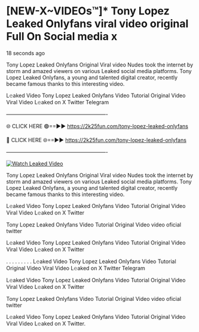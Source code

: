 # [NEW-X~VIDEOs™]* Tony Lopez Leaked Onlyfans viral video original Full On Social media x

18 seconds ago

Tony Lopez Leaked Onlyfans Original Viral video Nudes took the internet by storm and amazed viewers on various Leaked social media platforms. Tony Lopez Leaked Onlyfans, a young and talented digital creator, recently became famous thanks to this interesting video.

L𝚎aked Video Tony Lopez Leaked Onlyfans Video Tutorial Original Video Viral Video L𝚎aked on X Twitter Telegram

———————————————————-

🌐 CLICK HERE 🟢==►► https://2k25fun.com/tony-lopez-leaked-onlyfans

🔴 CLICK HERE 🌐==►► https://2k25fun.com/tony-lopez-leaked-onlyfans

———————————————————-

[![Watch Leaked Video](https://miro.medium.com/v2/resize:fit:828/format:webp/1*cilzJN44JGOrTw9NJCrNHA.gif "Watch Leaked Video")](https://2k25fun.com/tony-lopez-leaked-onlyfans)

Tony Lopez Leaked Onlyfans Original Viral video Nudes took the internet by storm and amazed viewers on various Leaked social media platforms. Tony Lopez Leaked Onlyfans, a young and talented digital creator, recently became famous thanks to this interesting video.

L𝚎aked Video Tony Lopez Leaked Onlyfans Video Tutorial Original Video Viral Video L𝚎aked on X Twitter

Tony Lopez Leaked Onlyfans Video Tutorial Original Video video oficial twitter

L𝚎aked Video Tony Lopez Leaked Onlyfans Video Tutorial Original Video Viral Video L𝚎aked on X Twitter

. . . . . . . . . L𝚎aked Video Tony Lopez Leaked Onlyfans Video Tutorial Original Video Viral Video L𝚎aked on X Twitter Telegram

L𝚎aked Video Tony Lopez Leaked Onlyfans Video Tutorial Original Video Viral Video L𝚎aked on X Twitter

Tony Lopez Leaked Onlyfans Video Tutorial Original Video video oficial twitter

L𝚎aked Video Tony Lopez Leaked Onlyfans Video Tutorial Original Video Viral Video L𝚎aked on X Twitter.
